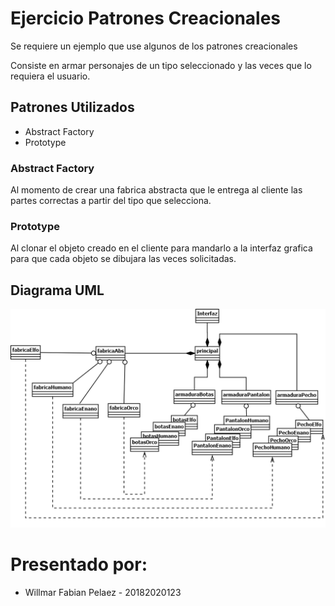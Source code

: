 # Ejercicio Patrones Creacionales

Se requiere un ejemplo que use algunos de los patrones creacionales

Consiste en armar personajes de un tipo seleccionado y las veces que lo requiera el usuario.

## Patrones Utilizados

* Abstract Factory
* Prototype

### Abstract Factory

Al momento de crear una fabrica abstracta que le entrega al cliente las partes correctas a partir del tipo que selecciona.

### Prototype

Al clonar el objeto creado en el cliente para mandarlo a la interfaz grafica para que cada objeto se dibujara las veces solicitadas.

## Diagrama UML

![image info](./diagrama/Diagrama1.png)

# Presentado por:

* Willmar Fabian Pelaez - 20182020123

